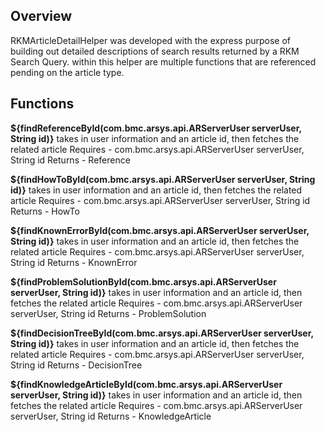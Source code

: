 ## Overview
RKMArticleDetailHelper was developed with the express purpose of building out detailed descriptions
of search results returned by a RKM Search Query. within this helper are multiple functions that
are referenced pending on the article type.

## Functions

**${findReferenceById(com.bmc.arsys.api.ARServerUser serverUser, String id)}**
takes in user information and an article id, then fetches the related article
Requires - com.bmc.arsys.api.ARServerUser serverUser, String id
Returns - Reference

**${findHowToById(com.bmc.arsys.api.ARServerUser serverUser, String id)}**
takes in user information and an article id, then fetches the related article
Requires - com.bmc.arsys.api.ARServerUser serverUser, String id
Returns - HowTo

**${findKnownErrorById(com.bmc.arsys.api.ARServerUser serverUser, String id)}**
takes in user information and an article id, then fetches the related article
Requires - com.bmc.arsys.api.ARServerUser serverUser, String id
Returns - KnownError

**${findProblemSolutionById(com.bmc.arsys.api.ARServerUser serverUser, String id)}**
takes in user information and an article id, then fetches the related article
Requires - com.bmc.arsys.api.ARServerUser serverUser, String id
Returns - ProblemSolution

**${findDecisionTreeById(com.bmc.arsys.api.ARServerUser serverUser, String id)}**
takes in user information and an article id, then fetches the related article
Requires - com.bmc.arsys.api.ARServerUser serverUser, String id
Returns - DecisionTree

**${findKnowledgeArticleById(com.bmc.arsys.api.ARServerUser serverUser, String id)}**
takes in user information and an article id, then fetches the related article
Requires - com.bmc.arsys.api.ARServerUser serverUser, String id
Returns - KnowledgeArticle
